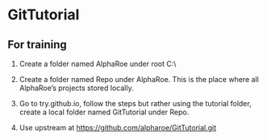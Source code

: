 # GitTutorial
For training
--------------------------------------------------------------------
1. Create a folder named AlphaRoe under root C:\

2. Create a folder named Repo under AlphaRoe. This is the place where all AlphaRoe’s projects stored locally.

3. Go to try.github.io, follow the steps but rather using the tutorial folder, create a local folder named GitTutorial under Repo.

4. Use upstream at https://github.com/alpharoe/GitTutorial.git
